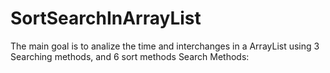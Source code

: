 # SortSearchInArrayList
The main goal is to analize the time and interchanges in a ArrayList using 3 Searching methods, and 6 sort methods Search Methods:
